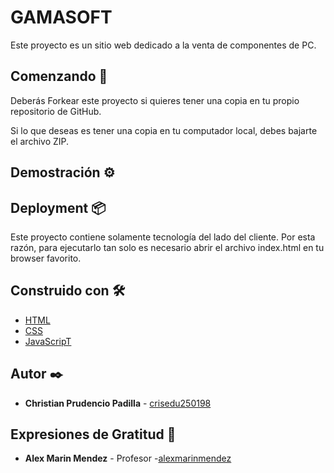 # GAMASOFT

Este proyecto es un sitio web dedicado a la venta de componentes de PC.


## Comenzando 🚀

Deberás Forkear este proyecto si quieres tener una copia en tu propio repositorio de GitHub.

Si lo que deseas es tener una copia en tu computador local, debes bajarte el archivo ZIP.

## Demostración ⚙️



## Deployment 📦

Este proyecto contiene solamente tecnología del lado del cliente. Por esta razón, para ejecutarlo tan solo es necesario abrir el archivo index.html en tu browser favorito.

## Construido con 🛠️
* [HTML](https://developer.mozilla.org/es/docs/Web/HTML)
* [CSS](https://developer.mozilla.org/es/docs/Web/CSS) 
* [JavaScripT](https://developer.mozilla.org/es/docs/Web/JavaScript) 

## Autor ✒️

* **Christian Prudencio Padilla** - [crisedu250198](https://github.com/crisedu250198/)
## Expresiones de Gratitud 🎁

* **Alex Marin Mendez** - Profesor -[alexmarinmendez](https://github.com/alexmarinmendez)
